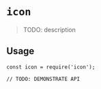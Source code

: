 # `icon`

> TODO: description

## Usage

```
const icon = require('icon');

// TODO: DEMONSTRATE API
```
